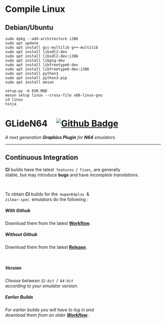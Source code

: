 # Compile Linux

## Debian/Ubuntu

```
sudo dpkg --add-architecture i386
sudo apt update
sudo apt install gcc-multilib g++-multilib
sudo apt install libsdl2-dev
sudo apt install libsdl2-dev:i386
sudo apt install libpng-dev
sudo apt install libfreetype6-dev
sudo apt install libfreetype6-dev:i386
sudo apt install python3
sudo apt install python3-pip
sudo apt install meson

setup.py -b EUR_MQD
meson setup linux --cross-file x86-linux-gnu
cd linux
ninja
```

# GLideN64 [![Github Badge]][Workflow]

*A next generation* ***Graphics Plugin*** *for* ***N64*** *emulators.*

---

## Continuous Integration

**CI** builds have the latest `features` / `fixes` , are generally <br>
stable, but may introduce **bugs** and have *incomplete translations* .

<br>

To obtain **CI** builds for the `mupen64plus` & <br>
`zilmar-spec` emulators do the following :

##### With Github

Download them from the latest **[Workflow]** .

##### Without Github

Download them from the latest **[Release]** .

<br>

##### Version

*Choose between `32-bit` / `64-bit`* <br>
*according to your emulator version.*

##### Earlier Builds

*For earlier builds you will have to log in and <br>
download them from an older* ***[Workflow]*** *.*


<!----------------------------------------------------------------------------->

[Wiki]: https://github.com/gonetz/GLideN64/wiki

[Release]: https://github.com/gonetz/GLideN64/releases/tag/github-actions
[Workflow]: https://github.com/gonetz/GLideN64/actions?query=branch%3Amaster

[Github Badge]: https://github.com/gonetz/GLideN64/actions/workflows/build.yml/badge.svg?branch=master
